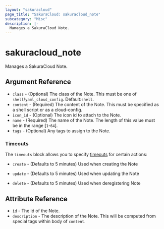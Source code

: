 ```yaml
---
layout: "sakuracloud"
page_title: "SakuraCloud: sakuracloud_note"
subcategory: "Misc"
description: |-
  Manages a SakuraCloud Note.
---
```


# sakuracloud_note

Manages a SakuraCloud Note.

## Argument Reference

* `class` - (Optional) The class of the Note. This must be one of `shell`/`yaml_cloud_config`. Default:`shell`.
* `content` - (Required) The content of the Note. This must be specified as a shell script or as a cloud-config.
* `icon_id` - (Optional) The icon id to attach to the Note.
* `name` - (Required) The name of the Note. The length of this value must be in the range [`1`-`64`].
* `tags` - (Optional) Any tags to assign to the Note.



### Timeouts

The `timeouts` block allows you to specify [timeouts](https://www.terraform.io/docs/configuration/resources.html#operation-timeouts) for certain actions:

* `create` - (Defaults to 5 minutes) Used when creating the Note


* `update` - (Defaults to 5 minutes) Used when updating the Note

* `delete` - (Defaults to 5 minutes) Used when deregistering Note



## Attribute Reference

* `id` - The id of the Note.
* `description` - The description of the Note. This will be computed from special tags within body of `content`.




